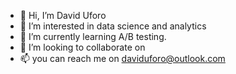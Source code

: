 - 👋 Hi, I’m  David Uforo
- 👀 I’m interested in data science and analytics
- 🌱 I’m currently learning A/B testing.
- 💞️ I’m looking to collaborate on 
- 📫 you can reach me on daviduforo@outlook.com

<!---
uforodavid/uforodavid is a ✨ special ✨ repository because its `README.md` (this file) appears on your GitHub profile.
You can click the Preview link to take a look at your changes.
--->
